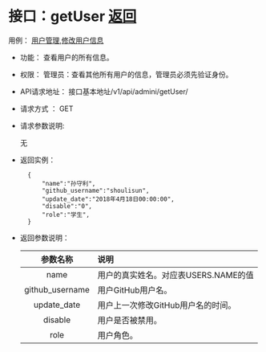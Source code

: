 ﻿<!-- markdownlint-disable MD033-->
<!-- 禁止MD033类型的警告 https://www.npmjs.com/package/markdownlint -->

# 接口：getUser  [返回](../../../README.md)
用例： [用户管理](../../UseCaseSpecification/administrator/用户管理.md),[修改用户信息](../../UseCaseSpecification/users/修改用户信息.md)

- 功能：
    查看用户的所有信息。
    
- 权限：
    管理员：查看其他所有用户的信息，管理员必须先验证身份。    
    
- API请求地址： 
    接口基本地址/v1/api/admini/getUser/

- 请求方式 ：
    GET
      
- 请求参数说明:        

  无
  
- 返回实例：

        {
            "name":"孙守利",
            "github_username":"shoulisun",
            "update_date":"2018年4月18日00:00:00",
            "disable":"0",
            "role":"学生",            
        }
 
- 返回参数说明：    
 
  |参数名称|说明|
  |:---------:|:--------------------------------------------------------|      
  |name|用户的真实姓名。对应表USERS.NAME的值|
  |github_username|用户GitHub用户名。|
  |update_date|用户上一次修改GitHub用户名的时间。| 
  |disable|用户是否被禁用。| 
  |role|用户角色。| 
